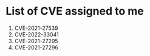 # List of CVE assigned to me

1. CVE-2021-27539
2. CVE-2022-33041
3. CVE-2021-27295
4. CVE-2021-27296


